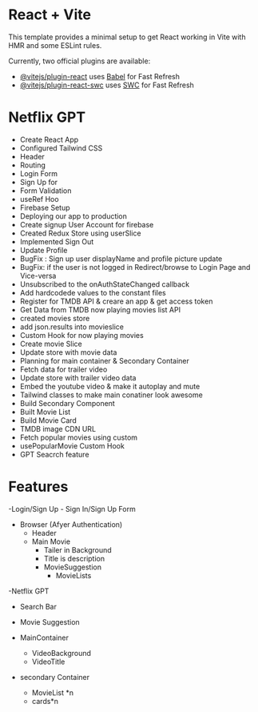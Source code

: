 # React + Vite

This template provides a minimal setup to get React working in Vite with HMR and some ESLint rules.

Currently, two official plugins are available:

- [@vitejs/plugin-react](https://github.com/vitejs/vite-plugin-react/blob/main/packages/plugin-react/README.md) uses [Babel](https://babeljs.io/) for Fast Refresh
- [@vitejs/plugin-react-swc](https://github.com/vitejs/vite-plugin-react-swc) uses [SWC](https://swc.rs/) for Fast Refresh

# Netflix GPT

- Create React App
- Configured Tailwind CSS
- Header
- Routing
- Login Form
- Sign Up for
- Form Validation
- useRef Hoo    
- Firebase Setup
- Deploying our app to production
- Create signup User Account for firebase
- Created Redux Store using userSlice
- Implemented Sign Out
- Update Profile
- BugFix : Sign up user displayName and profile picture update
- BugFix: if the user is not logged in Redirect/browse to Login Page and Vice-versa 
- Unsubscribed to the onAuthStateChanged callback
- Add hardcodede values to the constant files
- Register for TMDB API & creare an app & get access token
- Get  Data from TMDB now playing movies list API
- created movies store
- add json.results into movieslice
- Custom Hook for now playing movies
- Create movie Slice
- Update store with movie data
- Planning for main container & Secondary Container
- Fetch data for trailer video
- Update store with trailer video data
- Embed the youtube video & make it autoplay and mute
- Tailwind classes to make main conatiner look awesome
- Build Secondary Component
- Built Movie List
- Build Movie Card
- TMDB image CDN URL
- Fetch popular movies using custom 
- usePopularMovie Custom Hook
- GPT Seacrch feature


# Features
-Login/Sign Up
    - Sign In/Sign Up Form
- Browser (Afyer Authentication)
    - Header
    - Main Movie
        - Tailer in Background
        - Title is description
        - MovieSuggestion
            - MovieLists

-Netflix GPT
  - Search Bar
  - Movie Suggestion


 - MainContainer
    - VideoBackground
    - VideoTitle
 - secondary Container
    - MovieList *n
    - cards*n